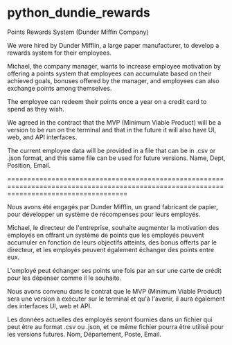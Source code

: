 # python_dundie_rewards
Points Rewards System (Dunder Miffin Company)

We were hired by Dunder Mifflin, a large paper manufacturer, to develop a rewards system for their employees.

Michael, the company manager, wants to increase employee motivation by offering a points system that employees can accumulate based on their achieved goals, bonuses offered by the manager, and employees can also exchange points among themselves.

The employee can redeem their points once a year on a credit card to spend as they wish.

We agreed in the contract that the MVP (Minimum Viable Product) will be a version to be run on the terminal and that in the future it will also have UI, web, and API interfaces.

The current employee data will be provided in a file that can be in .csv or .json format, and this same file can be used for future versions. Name, Dept, Position, Email.

==========================================================================================================================================

Nous avons été engagés par Dunder Mifflin, un grand fabricant de papier, pour développer un système de récompenses pour leurs employés.

Michael, le directeur de l'entreprise, souhaite augmenter la motivation des employés en offrant un système de points que les employés peuvent accumuler en fonction de leurs objectifs atteints, des bonus offerts par le directeur, et les employés peuvent également échanger des points entre eux.

L'employé peut échanger ses points une fois par an sur une carte de crédit pour les dépenser comme il le souhaite.

Nous avons convenu dans le contrat que le MVP (Minimum Viable Product) sera une version à exécuter sur le terminal et qu'à l'avenir, il aura également des interfaces UI, web et API.

Les données actuelles des employés seront fournies dans un fichier qui peut être au format .csv ou .json, et ce même fichier pourra être utilisé pour les versions futures. Nom, Département, Poste, Email.
